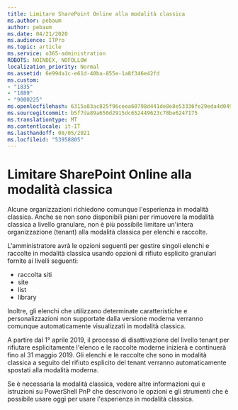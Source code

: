 ```yaml
---
title: Limitare SharePoint Online alla modalità classica
ms.author: pebaum
author: pebaum
ms.date: 04/21/2020
ms.audience: ITPro
ms.topic: article
ms.service: o365-administration
ROBOTS: NOINDEX, NOFOLLOW
localization_priority: Normal
ms.assetid: 6e99da1c-e61d-40ba-855e-1a8f346e42fd
ms.custom:
- "1835"
- "1889"
- "9000225"
ms.openlocfilehash: 6315a83ac825f96ceea60798d441de8e8e53336fe29eda4d0491dd8a6a43b352
ms.sourcegitcommit: b5f7da89a650d2915dc652449623c78be6247175
ms.translationtype: MT
ms.contentlocale: it-IT
ms.lasthandoff: 08/05/2021
ms.locfileid: "53958805"
---
```

# <a name="restrict-sharepoint-online-to-classic-mode"></a>Limitare SharePoint Online alla modalità classica

Alcune organizzazioni richiedono comunque l'esperienza in modalità classica. Anche se non sono disponibili piani per rimuovere la modalità classica a livello granulare, non è più possibile limitare un'intera organizzazione (tenant) alla modalità classica per elenchi e raccolte.

L'amministratore avrà le opzioni seguenti per gestire singoli elenchi e raccolte in modalità classica usando opzioni di rifiuto esplicito granulari fornite ai livelli seguenti:

- raccolta siti
- site
- list
- library

Inoltre, gli elenchi che utilizzano determinate caratteristiche e personalizzazioni non supportate dalla versione moderna verranno comunque automaticamente visualizzati in modalità classica.

A partire dal 1° aprile 2019, il processo di disattivazione del livello tenant per rifiutare esplicitamente l'elenco e le raccolte moderne inizierà e continuerà fino al 31 maggio 2019.  Gli elenchi e le raccolte che sono in modalità classica a seguito del rifiuto esplicito del tenant verranno automaticamente spostati alla modalità moderna.

Se è necessaria la modalità [](https://techcommunity.microsoft.com/t5/Microsoft-SharePoint-Blog/Delivering-SharePoint-modern-experiences/ba-p/315023) classica, vedere altre [](https://docs.microsoft.com/sharepoint/dev/transform/modernize-userinterface-lists-and-libraries-optout) informazioni qui e istruzioni su PowerShell PnP che descrivono le opzioni e gli strumenti che è possibile usare oggi per usare l'esperienza in modalità classica.
